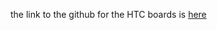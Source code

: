 the link to the github for the HTC boards is [here](https://github.com/HelTecAutomation/CubeCell-Arduino)